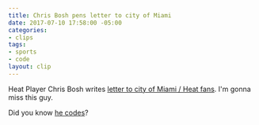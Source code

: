 ```yaml
---
title: Chris Bosh pens letter to city of Miami
date: 2017-07-10 17:58:00 -05:00
categories:
- clips
tags:
- sports
- code
layout: clip
---
```


Heat Player Chris Bosh writes [letter to city of Miami / Heat fans](http://www.chrisbosh.com/a-letter-to-miami/). I'm gonna miss this guy.

Did you know [he codes](https://www.wired.com/2013/10/chris-bosh-why-everyone-should-learn-to-code/)?
